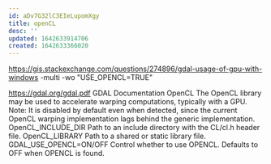 ```yaml
---
id: aDv7G32lC3EIeLupomXgy
title: openCL
desc: ''
updated: 1642633914706
created: 1642633366020
---
```

https://gis.stackexchange.com/questions/274896/gdal-usage-of-gpu-with-windows
-multi -wo "USE_OPENCL=TRUE"

https://gdal.org/gdal.pdf
GDAL Documentation
OpenCL
The OpenCL library may be used to accelerate warping computations, typically with a GPU.
Note: It is disabled by default even when detected, since the current OpenCL warping implementation lags behind
the generic implementation.
OpenCL_INCLUDE_DIR
Path to an include directory with the CL/cl.h header file.
OpenCL_LIBRARY
Path to a shared or static library file.
GDAL_USE_OPENCL=ON/OFF
Control whether to use OPENCL. Defaults to OFF when OPENCL is found.
